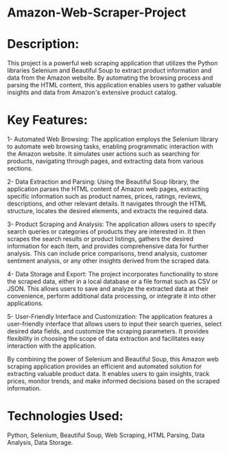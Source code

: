 # Amazon-Web-Scraper-Project

# Description:
This project is a powerful web scraping application that utilizes the Python libraries Selenium and Beautiful Soup to extract product information and data from the Amazon website. By automating the browsing process and parsing the HTML content, this application enables users to gather valuable insights and data from Amazon's extensive product catalog.

# Key Features:

  1- Automated Web Browsing: The application employs the Selenium library to automate web browsing tasks, enabling programmatic interaction with the Amazon website. It simulates user actions such as searching for products, navigating through pages, and extracting data from various sections.

 2- Data Extraction and Parsing: Using the Beautiful Soup library, the application parses the HTML content of Amazon web pages, extracting specific information such as product names, prices, ratings, reviews, descriptions, and other relevant details. It navigates through the HTML structure, locates the desired elements, and extracts the required data.

  3- Product Scraping and Analysis: The application allows users to specify search queries or categories of products they are interested in. It then scrapes the search results or product listings, gathers the desired information for each item, and provides comprehensive data for further analysis. This can include price comparisons, trend analysis, customer sentiment analysis, or any other insights derived from the scraped data.

  4- Data Storage and Export: The project incorporates functionality to store the scraped data, either in a local database or a file format such as CSV or JSON. This allows users to save and analyze the extracted data at their convenience, perform additional data processing, or integrate it into other applications.

  5- User-Friendly Interface and Customization: The application features a user-friendly interface that allows users to input their search queries, select desired data fields, and customize the scraping parameters. It provides flexibility in choosing the scope of data extraction and facilitates easy interaction with the application.

By combining the power of Selenium and Beautiful Soup, this Amazon web scraping application provides an efficient and automated solution for extracting valuable product data. It enables users to gain insights, track prices, monitor trends, and make informed decisions based on the scraped information.

# Technologies Used: 
Python, Selenium, Beautiful Soup, Web Scraping, HTML Parsing, Data Analysis, Data Storage.
